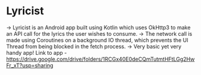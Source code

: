 # Lyricist
-> Lyricist is an Android app built using Kotlin which uses OkHttp3 to make an API call for the lyrics the user wishes to consume. 
-> The network call is made using Coroutines on a background IO thread, which prevents the UI Thread from being blocked in the fetch process.
-> Very basic yet very handy app! Link to app - https://drive.google.com/drive/folders/1RCGx40E0deCQmTutmtHFtLGg2HwFr_xT?usp=sharing 

